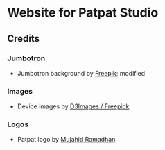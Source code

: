 # Website for Patpat Studio

## Credits

### Jumbotron

+ Jumbotron background by [Freepik](http://www.freepik.com); modified

### Images

+ Device images by [D3Images / Freepick](http://www.freepik.com)

### Logos

+ Patpat logo by [Mujahid Ramadhan](https://www.facebook.com/romdon.well.allways)
